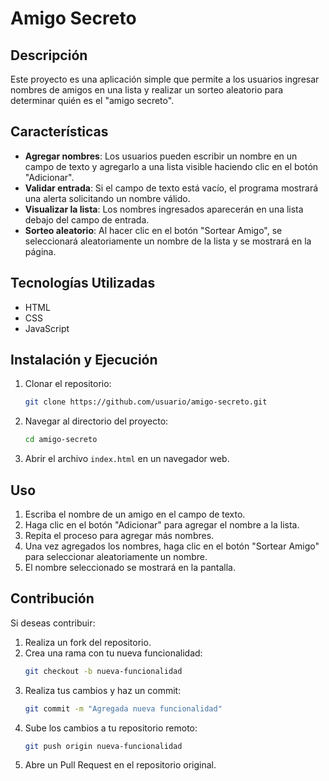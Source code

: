 # Amigo Secreto

## Descripción
Este proyecto es una aplicación simple que permite a los usuarios ingresar nombres de amigos en una lista y realizar un sorteo aleatorio para determinar quién es el "amigo secreto".

## Características
- **Agregar nombres**: Los usuarios pueden escribir un nombre en un campo de texto y agregarlo a una lista visible haciendo clic en el botón "Adicionar".
- **Validar entrada**: Si el campo de texto está vacío, el programa mostrará una alerta solicitando un nombre válido.
- **Visualizar la lista**: Los nombres ingresados aparecerán en una lista debajo del campo de entrada.
- **Sorteo aleatorio**: Al hacer clic en el botón "Sortear Amigo", se seleccionará aleatoriamente un nombre de la lista y se mostrará en la página.

## Tecnologías Utilizadas
- HTML
- CSS
- JavaScript

## Instalación y Ejecución
1. Clonar el repositorio:
   ```sh
   git clone https://github.com/usuario/amigo-secreto.git
   ```
2. Navegar al directorio del proyecto:
   ```sh
   cd amigo-secreto
   ```
3. Abrir el archivo `index.html` en un navegador web.

## Uso
1. Escriba el nombre de un amigo en el campo de texto.
2. Haga clic en el botón "Adicionar" para agregar el nombre a la lista.
3. Repita el proceso para agregar más nombres.
4. Una vez agregados los nombres, haga clic en el botón "Sortear Amigo" para seleccionar aleatoriamente un nombre.
5. El nombre seleccionado se mostrará en la pantalla.

## Contribución
Si deseas contribuir:
1. Realiza un fork del repositorio.
2. Crea una rama con tu nueva funcionalidad:
   ```sh
   git checkout -b nueva-funcionalidad
   ```
3. Realiza tus cambios y haz un commit:
   ```sh
   git commit -m "Agregada nueva funcionalidad"
   ```
4. Sube los cambios a tu repositorio remoto:
   ```sh
   git push origin nueva-funcionalidad
   ```
5. Abre un Pull Request en el repositorio original.


